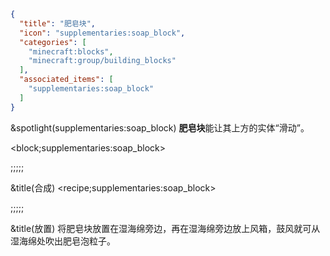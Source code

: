 ```json
{
  "title": "肥皂块",
  "icon": "supplementaries:soap_block",
  "categories": [
    "minecraft:blocks",
    "minecraft:group/building_blocks"
  ],
  "associated_items": [
    "supplementaries:soap_block"
  ]
}
```

&spotlight(supplementaries:soap_block)
**肥皂块**能让其上方的实体“滑动”。

<block;supplementaries:soap_block>

;;;;;

&title(合成)
<recipe;supplementaries:soap_block>

;;;;;

&title(放置)
将肥皂块放置在湿海绵旁边，再在湿海绵旁边放上风箱，鼓风就可从湿海绵处吹出肥皂泡粒子。
